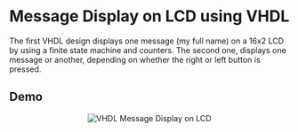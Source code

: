 # Message Display on LCD using VHDL

The first VHDL design displays one message (my full name) on a 16x2 LCD by using a finite state machine and counters.
The second one, displays one message or another, depending on whether the right or left button is pressed.

## Demo

<p align="center">
<img title="VHDL Message Display on LCD" src="demo/demo2.gif" alt="VHDL Message Display on LCD"></center>
</p>